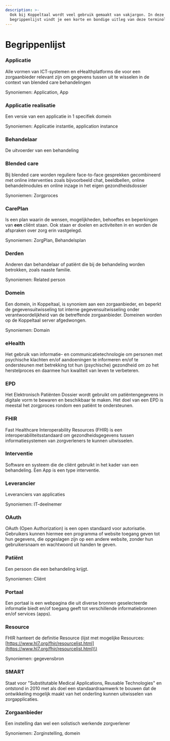 ```yaml
---
description: >-
  Ook bij Koppeltaal wordt veel gebruik gemaakt van vakjargon. In deze
  begrippenlijst vindt je een korte en bondige uitleg van deze terminologie.
---
```


# Begrippenlijst

### Applicatie

Alle vormen van ICT-systemen en eHealthplatforms die voor een zorgaanbieder relevant zijn om gegevens tussen uit te wisselen in de context van blended care behandelingen 

Synoniemen: Application, App

### Applicatie realisatie

Een versie van een applicatie in 1 specifiek domein

Synoniemen: Applicatie instantie, application instance

### Behandelaar

De uitvoerder van een behandeling

### Blended care

Bij blended care worden reguliere face-to-face gesprekken gecombineerd met online interventies zoals bijvoorbeeld chat, beeldbellen, online behandelmodules en online inzage in het eigen gezondheidsdossier

Synoniemen: Zorgproces

### CarePlan

Is een plan waarin de wensen, mogelijkheden, behoeftes en beperkingen van **een** cliënt staan. Ook staan er doelen en activiteiten in en worden de afspraken over zorg erin vastgelegd.

Synoniemen: ZorgPlan, Behandelsplan

### Derden

Anderen dan behandelaar of patiënt die bij de behandeling worden betrokken, zoals naaste familie.

Synoniemen: Related person

### Domein

Een domein, in Koppeltaal, is synoniem aan een zorgaanbieder, en beperkt de gegevensuitwisseling tot interne gegevensuitwisseling onder verantwoordelijkheid van de betreffende zorgaanbieder. Domeinen worden op de Koppeltaal server afgedwongen.

Synoniemen: Domain

### eHealth

Het gebruik van informatie- en communicatietechnologie om personen met psychische klachten en/of aandoeningen te informeren en/of te ondersteunen met betrekking tot hun \(psychische\) gezondheid om zo het herstelproces en daarmee hun kwaliteit van leven te verbeteren.

### EPD

Het Elektronisch Patiënten Dossier wordt gebruikt om patiëntengegevens in digitale vorm te bewaren en beschikbaar te maken. Het doel van een EPD is meestal het zorgproces rondom een patiënt te ondersteunen. 

### FHIR

Fast Healthcare Interoperability Resources \(FHIR\) is een interoperabiliteitsstandaard om gezondheidsgegevens tussen informatiesystemen van zorgverleners te kunnen uitwisselen.

### Interventie

Software en systeem die de cliënt gebruikt in het kader van een behandeling. Een App is een type interventie.

### Leverancier

Leveranciers van applicaties

Synoniemen: IT-deelnemer

### OAuth

OAuth \(Open Authorization\) is een open standaard voor autorisatie. Gebruikers kunnen hiermee een programma of website toegang geven tot hun gegevens, die opgeslagen zijn op een andere website, zonder hun gebruikersnaam en wachtwoord uit handen te geven.

### Patiënt

Een persoon die een behandeling krijgt.

Synoniemen: Cliënt

### Portaal

Een portaal is een webpagina die uit diverse bronnen geselecteerde informatie biedt en/of toegang geeft tot verschillende informatiebronnen en/of services \(apps\).

### Resource

FHIR hanteert de definitie Resource \(lijst met mogelijke Resources: [https://www.hl7.org/fhir/resourcelist.html](https://www.hl7.org/fhir/resourcelist.html)\)

Synoniemen: gegevensbron

### SMART

Staat voor "Substitutable Medical Applications, Reusable Technologies" en ontstond in 2010 met als doel een standaardraamwerk te bouwen dat de ontwikkeling mogelijk maakt van het onderling kunnen uitwisselen van zorgapplicaties.

### Zorgaanbieder

Een instelling dan wel een solistisch werkende zorgverlener

Synoniemen: Zorginstelling, domein



